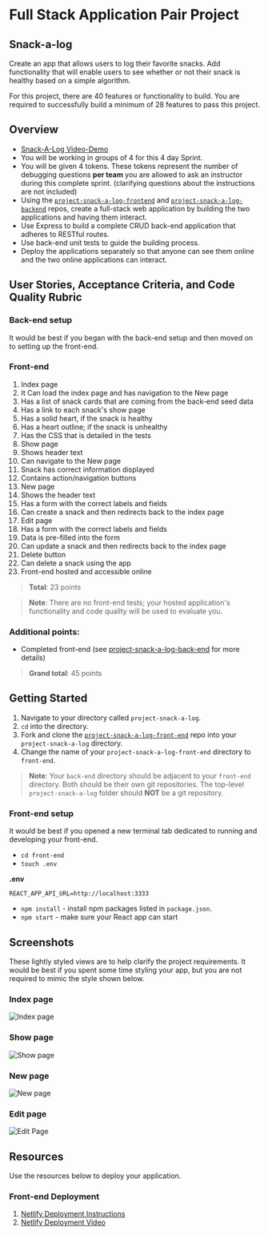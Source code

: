 # Full Stack Application Pair Project

## Snack-a-log

Create an app that allows users to log their favorite snacks. Add functionality that will enable users to see whether or not their snack is healthy based on a simple algorithm.

For this project, there are 40 features or functionality to build. You are required to successfully build a minimum of 28 features to pass this project.

## Overview

- [Snack-A-Log Video-Demo](https://drive.google.com/file/d/1aVnfu7ANdUPbfJhtSb45G2r0JSGtSI2t/view?usp=sharing)
- You will be working in groups of 4 for this 4 day Sprint.
- You will be given 4 tokens. These tokens represent the number of debugging questions **per team** you are allowed to ask an instructor during this complete sprint. (clarifying questions about the instructions are not included)
- Using the [`project-snack-a-log-frontend`](https://github.com/9-1-pursuit/project-snack-a-log-frontend) and [`project-snack-a-log-backend`](https://github.com/9-1-pursuit/project-snack-a-log-backend) repos, create a full-stack web application by building the two applications and having them interact.
- Use Express to build a complete CRUD back-end application that adheres to RESTful routes.
- Use back-end unit tests to guide the building process.
- Deploy the applications separately so that anyone can see them online and the two online applications can interact.

## User Stories, Acceptance Criteria, and Code Quality Rubric

### Back-end setup

It would be best if you began with the back-end setup and then moved on to setting up the front-end.

### Front-end

1. Index page
1. It Can load the index page and has navigation to the New page
1. Has a list of snack cards that are coming from the back-end seed data
1. Has a link to each snack's show page
1. Has a solid heart, if the snack is healthy
1. Has a heart outline; if the snack is unhealthy
1. Has the CSS that is detailed in the tests
1. Show page
1. Shows header text
1. Can navigate to the New page
1. Snack has correct information displayed
1. Contains action/navigation buttons
1. New page
1. Shows the header text
1. Has a form with the correct labels and fields
1. Can create a snack and then redirects back to the index page
1. Edit page
1. Has a form with the correct labels and fields
1. Data is pre-filled into the form
1. Can update a snack and then redirects back to the index page
1. Delete button
1. Can delete a snack using the app
1. Front-end hosted and accessible online

> **Total**: 23 points

> **Note**: There are no front-end tests; your hosted application's functionality and code quality will be used to evaluate you.

### Additional points:

- Completed front-end (see [project-snack-a-log-back-end](https://github.com/9-1-pursuit/project-snack-a-log-backend) for more details)

> **Grand total**: 45 points

## Getting Started

1. Navigate to your directory called `project-snack-a-log`.
1. `cd` into the directory.
1. Fork and clone the [`project-snack-a-log-front-end`](https://github.com/9-1-pursuit/project-snack-a-log-frontend) repo into your `project-snack-a-log` directory.
1. Change the name of your `project-snack-a-log-front-end` directory to `front-end`.

> **Note**: Your `back-end` directory should be adjacent to your `front-end` directory. Both should be their own git repositories. The top-level `project-snack-a-log` folder should **NOT** be a git repository.

### Front-end setup

It would be best if you opened a new terminal tab dedicated to running and developing your front-end.

- `cd front-end`
- `touch .env`

**.env**

```
REACT_APP_API_URL=http://localhost:3333
```

- `npm install` - install npm packages listed in `package.json`.
- `npm start` - make sure your React app can start

## Screenshots

These lightly styled views are to help clarify the project requirements. It would be best if you spent some time styling your app, but you are not required to mimic the style shown below.

### Index page

![Index page](./assets/index-page.png)

### Show page

![Show page](./assets/show-page.png)

### New page

![New page](./assets/new-page.png)

### Edit page

![Edit Page](./assets/edit-page.png)

## Resources

Use the resources below to deploy your application.

### Front-end Deployment

1. [Netlify Deployment Instructions](https://github.com/9-1-pursuit/guide-deployment/tree/main/netlify-create-react-app)
1. [Netlify Deployment Video](https://drive.google.com/file/d/1am3ljqxJTyvPQ5hzlsaU7o_bf6-lA4UK/view?usp=sharing)

